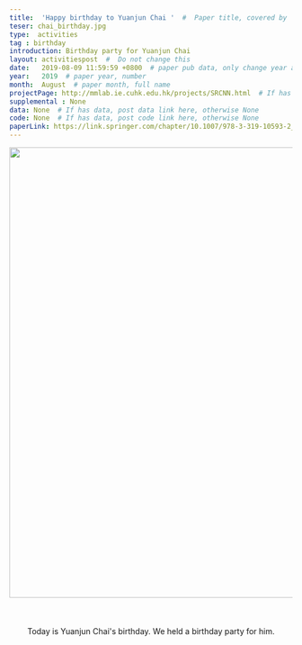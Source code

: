 ```yaml
---
title:  'Happy birthday to Yuanjun Chai '  #  Paper title, covered by ''
teser: chai_birthday.jpg
type:  activities
tag : birthday
introduction: Birthday party for Yuanjun Chai
layout: activitiespost  #  Do not change this
date:   2019-08-09 11:59:59 +0800  # paper pub data, only change year and month according to this format
year:   2019  # paper year, number
month:  August  # paper month, full name
projectPage: http://mmlab.ie.cuhk.edu.hk/projects/SRCNN.html  # If has project page, link here, otherwise None
supplemental : None
data: None  # If has data, post data link here, otherwise None
code: None  # If has data, post code link here, otherwise None
paperLink: https://link.springer.com/chapter/10.1007/978-3-319-10593-2_13  # post paper pdf link here
---
```


<center><img src="http://xpixel.group/images/activities/chai_birthday.jpg" width = "800" height = "auto"/></center>

&nbsp;
&nbsp;
<center>
<p style="font-size:20px;width:100%;text-align:left" >

Today is Yuanjun Chai's birthday. We held a birthday party for him.
</p>
</center>
&nbsp;


